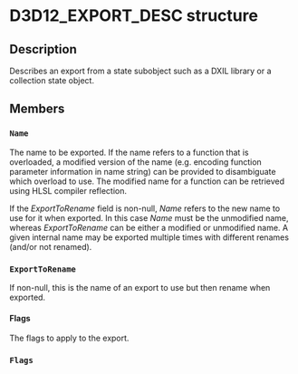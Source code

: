 # D3D12_EXPORT_DESC structure

## Description

Describes an export from a state subobject such as a DXIL library or a collection state object.

## Members

### `Name`

The name to be exported. If the name refers to a function that is overloaded, a modified version of the name (e.g. encoding function parameter information in name string) can be provided to disambiguate which overload to use. The modified name for a function can be retrieved using HLSL compiler reflection.

If the *ExportToRename* field is non-null, *Name* refers to the new name to use for it when exported. In this case *Name* must be the unmodified name, whereas *ExportToRename* can be either a modified or unmodified name. A given internal name may be exported multiple times with different renames (and/or not renamed).

### `ExportToRename`

If non-null, this is the name of an export to use but then rename when exported.

#### Flags

The flags to apply to the export.

### `Flags`